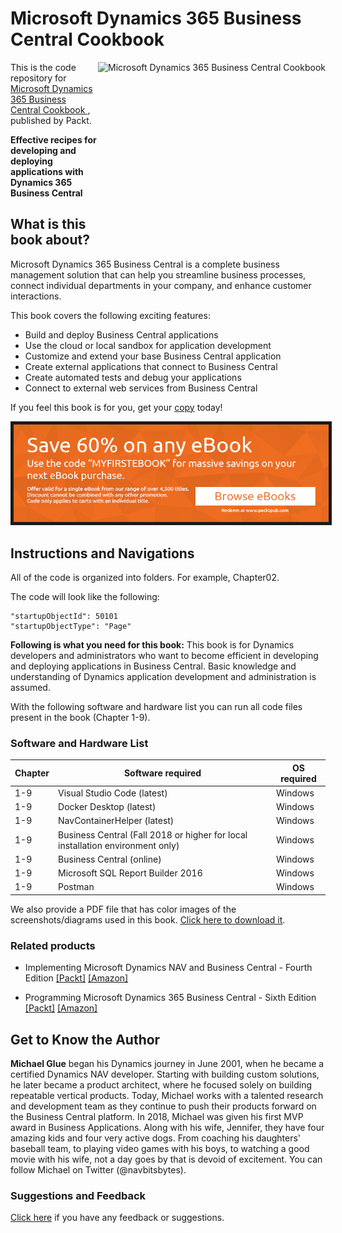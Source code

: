 # Microsoft Dynamics 365 Business Central Cookbook 

<a href="https://www.packtpub.com/business-other/microsoft-dynamics-365-business-central-cookbook?utm_source=github&utm_medium=repository&utm_campaign=9781789958546"><img src="https://www.packtpub.com/media/catalog/product/cache/e4d64343b1bc593f1c5348fe05efa4a6/9/7/9781789958546-original.jpeg" alt="Microsoft Dynamics 365 Business Central Cookbook " height="256px" align="right"></a>

This is the code repository for [Microsoft Dynamics 365 Business Central Cookbook ](https://www.packtpub.com/business-other/microsoft-dynamics-365-business-central-cookbook?utm_source=github&utm_medium=repository&utm_campaign=9781789958546), published by Packt.

**Effective recipes for developing and deploying applications with Dynamics 365 Business Central**

## What is this book about?
Microsoft Dynamics 365 Business Central is a complete business management solution that can help you streamline business processes, connect individual departments in your company, and enhance customer interactions.

This book covers the following exciting features:
* Build and deploy Business Central applications 
* Use the cloud or local sandbox for application development 
* Customize and extend your base Business Central application 
* Create external applications that connect to Business Central 
* Create automated tests and debug your applications 
* Connect to external web services from Business Central

If you feel this book is for you, get your [copy](https://www.amazon.com/dp/1789958547) today!

<a href="https://www.packtpub.com/?utm_source=github&utm_medium=banner&utm_campaign=GitHubBanner"><img src="https://raw.githubusercontent.com/PacktPublishing/GitHub/master/GitHub.png" 
alt="https://www.packtpub.com/" border="5" /></a>

## Instructions and Navigations
All of the code is organized into folders. For example, Chapter02.

The code will look like the following:
```
"startupObjectId": 50101
"startupObjectType": "Page"
```

**Following is what you need for this book:**
This book is for Dynamics developers and administrators who want to become efficient in developing and deploying applications in Business Central. Basic knowledge and understanding of Dynamics application development and administration is assumed.

With the following software and hardware list you can run all code files present in the book (Chapter 1-9).
### Software and Hardware List
| Chapter | Software required | OS required |
| -------- | ------------------------------------ | ----------------------------------- |
| 1-9 | Visual Studio Code (latest) | Windows |
| 1-9 | Docker Desktop (latest) | Windows |
| 1-9 | NavContainerHelper (latest) | Windows |
| 1-9 | Business Central (Fall 2018 or higher for local installation environment only)  | Windows |
| 1-9 | Business Central (online) | Windows |
| 1-9 | Microsoft SQL Report Builder 2016 | Windows |
| 1-9 | Postman | Windows |

We also provide a PDF file that has color images of the screenshots/diagrams used in this book. [Click here to download it](http://www.packtpub.com/sites/default/files/downloads/9781789958546_ColorImages.pdf).

### Related products
* Implementing Microsoft Dynamics NAV and Business Central - Fourth Edition  [[Packt]](https://www.packtpub.com/application-development/implementing-microsoft-dynamics-365-business-central-premise-fourth-edition?utm_source=github&utm_medium=repository&utm_campaign=9781789133936) [[Amazon]](https://www.amazon.com/dp/B07GVPYT82)

* Programming Microsoft Dynamics 365 Business Central - Sixth Edition  [[Packt]](https://www.packtpub.com/in/application-development/programming-microsoft-dynamics-365-business-central-sixth-edition?utm_source=github&utm_medium=repository&utm_campaign=9781789137798) [[Amazon]](https://www.amazon.com/dp/1789137799)

## Get to Know the Author
**Michael Glue**
began his Dynamics journey in June 2001, when he became a certified Dynamics NAV developer. Starting with building custom solutions, he later became a product architect, where he focused solely on building repeatable vertical products. Today, Michael works with a talented research and development team as they continue to push their products forward on the Business Central platform. In 2018, Michael was given his first MVP award in Business Applications. Along with his wife, Jennifer, they have four amazing kids and four very active dogs. From coaching his daughters' baseball team, to playing video games with his boys, to watching a good movie with his wife, not a day goes by that is devoid of excitement. You can follow Michael on Twitter (@navbitsbytes).

### Suggestions and Feedback
[Click here](https://docs.google.com/forms/d/e/1FAIpQLSdy7dATC6QmEL81FIUuymZ0Wy9vH1jHkvpY57OiMeKGqib_Ow/viewform) if you have any feedback or suggestions.


